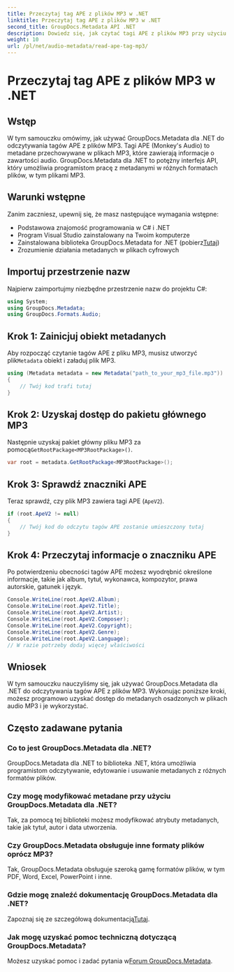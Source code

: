 ```yaml
---
title: Przeczytaj tag APE z plików MP3 w .NET
linktitle: Przeczytaj tag APE z plików MP3 w .NET
second_title: GroupDocs.Metadata API .NET
description: Dowiedz się, jak czytać tagi APE z plików MP3 przy użyciu GroupDocs.Metadata dla .NET. Poznaj wyodrębnianie metadanych w języku C#, korzystając ze wskazówek krok po kroku.
weight: 10
url: /pl/net/audio-metadata/read-ape-tag-mp3/
---
```


# Przeczytaj tag APE z plików MP3 w .NET

## Wstęp
W tym samouczku omówimy, jak używać GroupDocs.Metadata dla .NET do odczytywania tagów APE z plików MP3. Tagi APE (Monkey's Audio) to metadane przechowywane w plikach MP3, które zawierają informacje o zawartości audio. GroupDocs.Metadata dla .NET to potężny interfejs API, który umożliwia programistom pracę z metadanymi w różnych formatach plików, w tym plikami MP3.
## Warunki wstępne
Zanim zaczniesz, upewnij się, że masz następujące wymagania wstępne:
- Podstawowa znajomość programowania w C# i .NET
- Program Visual Studio zainstalowany na Twoim komputerze
-  Zainstalowana biblioteka GroupDocs.Metadata for .NET (pobierz[Tutaj](https://releases.groupdocs.com/metadata/net/))
- Zrozumienie działania metadanych w plikach cyfrowych

## Importuj przestrzenie nazw
Najpierw zaimportujmy niezbędne przestrzenie nazw do projektu C#:
```csharp
using System;
using GroupDocs.Metadata;
using GroupDocs.Formats.Audio;
```
## Krok 1: Zainicjuj obiekt metadanych
 Aby rozpocząć czytanie tagów APE z pliku MP3, musisz utworzyć plik`Metadata` obiekt i załaduj plik MP3.
```csharp
using (Metadata metadata = new Metadata("path_to_your_mp3_file.mp3"))
{
    // Twój kod trafi tutaj
}
```
## Krok 2: Uzyskaj dostęp do pakietu głównego MP3
 Następnie uzyskaj pakiet główny pliku MP3 za pomocą`GetRootPackage<MP3RootPackage>()`.
```csharp
var root = metadata.GetRootPackage<MP3RootPackage>();
```
## Krok 3: Sprawdź znaczniki APE
Teraz sprawdź, czy plik MP3 zawiera tagi APE (`ApeV2`).
```csharp
if (root.ApeV2 != null)
{
    // Twój kod do odczytu tagów APE zostanie umieszczony tutaj
}
```
## Krok 4: Przeczytaj informacje o znaczniku APE
Po potwierdzeniu obecności tagów APE możesz wyodrębnić określone informacje, takie jak album, tytuł, wykonawca, kompozytor, prawa autorskie, gatunek i język.
```csharp
Console.WriteLine(root.ApeV2.Album);
Console.WriteLine(root.ApeV2.Title);
Console.WriteLine(root.ApeV2.Artist);
Console.WriteLine(root.ApeV2.Composer);
Console.WriteLine(root.ApeV2.Copyright);
Console.WriteLine(root.ApeV2.Genre);
Console.WriteLine(root.ApeV2.Language);
// W razie potrzeby dodaj więcej właściwości
```

## Wniosek
W tym samouczku nauczyliśmy się, jak używać GroupDocs.Metadata dla .NET do odczytywania tagów APE z plików MP3. Wykonując poniższe kroki, możesz programowo uzyskać dostęp do metadanych osadzonych w plikach audio MP3 i je wykorzystać.

## Często zadawane pytania
### Co to jest GroupDocs.Metadata dla .NET?
GroupDocs.Metadata dla .NET to biblioteka .NET, która umożliwia programistom odczytywanie, edytowanie i usuwanie metadanych z różnych formatów plików.
### Czy mogę modyfikować metadane przy użyciu GroupDocs.Metadata dla .NET?
Tak, za pomocą tej biblioteki możesz modyfikować atrybuty metadanych, takie jak tytuł, autor i data utworzenia.
### Czy GroupDocs.Metadata obsługuje inne formaty plików oprócz MP3?
Tak, GroupDocs.Metadata obsługuje szeroką gamę formatów plików, w tym PDF, Word, Excel, PowerPoint i inne.
### Gdzie mogę znaleźć dokumentację GroupDocs.Metadata dla .NET?
 Zapoznaj się ze szczegółową dokumentacją[Tutaj](https://tutorials.groupdocs.com/metadata/net/).
### Jak mogę uzyskać pomoc techniczną dotyczącą GroupDocs.Metadata?
 Możesz uzyskać pomoc i zadać pytania w[Forum GroupDocs.Metadata](https://forum.groupdocs.com/c/metadata/14).